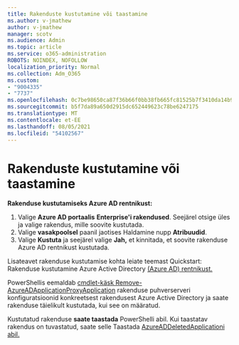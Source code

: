 ```yaml
---
title: Rakenduste kustutamine või taastamine
ms.author: v-jmathew
author: v-jmathew
manager: scotv
ms.audience: Admin
ms.topic: article
ms.service: o365-administration
ROBOTS: NOINDEX, NOFOLLOW
localization_priority: Normal
ms.collection: Adm_O365
ms.custom:
- "9004335"
- "7737"
ms.openlocfilehash: 0c7be98650ca87f36b66f0bb38fb665fc81525b7f3410da14b99fb67468c1e73
ms.sourcegitcommit: b5f7da89a650d2915dc652449623c78be6247175
ms.translationtype: MT
ms.contentlocale: et-EE
ms.lasthandoff: 08/05/2021
ms.locfileid: "54102567"
---
```

# <a name="delete-or-restore-applications"></a>Rakenduste kustutamine või taastamine

**Rakenduse kustutamiseks Azure AD rentnikust:**

1. Valige **Azure AD portaalis** **Enterprise'i rakendused**. Seejärel otsige üles ja valige rakendus, mille soovite kustutada.
2. Valige **vasakpoolsel** paanil jaotises Haldamine nupp **Atribuudid**.
3. Valige **Kustuta** ja seejärel valige **Jah,** et kinnitada, et soovite rakenduse Azure AD rentnikust kustutada.

Lisateavet rakenduse kustutamise kohta leiate teemast Quickstart: Rakenduse kustutamine Azure Active Directory [(Azure AD) rentnikust.](https://docs.microsoft.com/azure/active-directory/manage-apps/delete-application-portal#delete-an-application-from-your-azure-ad-tenant)

PowerShellis eemaldab [cmdlet-käsk Remove-AzureADApplicationProxyApplication](https://docs.microsoft.com/powershell/module/azuread/remove-azureadapplicationproxyapplication) rakenduse puhverserveri konfiguratsioonid konkreetsest rakendusest Azure Active Directory ja saate rakenduse täielikult kustutada, kui see on määratud.

Kustutatud rakenduse **saate taastada** PowerShelli abil. Kui taastatav rakendus on tuvastatud, saate selle Taastada [AzureADDeletedApplicationi abil.](https://docs.microsoft.com/powershell/module/azuread/restore-azureaddeletedapplication)
